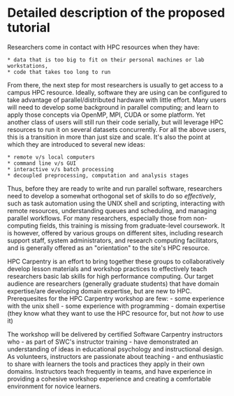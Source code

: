
# Detailed description of the proposed tutorial

Researchers come in contact with HPC resources when they have:

    * data that is too big to fit on their personal machines or lab workstations,
    * code that takes too long to run

From there, the next step for most researchers is usually to get access to a campus HPC resource.
Ideally, software they are using can be configured to take advantage of
parallel/distributed hardware with little effort.
Many users will need to develop some background in parallel computing;
and learn to apply those concepts via OpenMP, MPI, CUDA or some platform.
Yet another class of users will still run their code serially,
but will leverage HPC resources to run it on several datasets concurrently.
For all the above users, this is a transition in more than just size and scale.
It's also the point at which they are introduced to several new ideas:

    * remote v/s local computers
    * command line v/s GUI
    * interactive v/s batch processing
    * decoupled preprocessing, computation and analysis stages

Thus, before they are ready to write and run parallel software,
researchers need to develop a somewhat orthogonal set of skills to do so *effectively*, such as
task automation using the UNIX shell and scripting,
interacting with remote resources,
understanding queues and scheduling,
and managing parallel workflows.
For many researchers, especially those from non-computing fields,
this training is missing from graduate-level coursework.
It is however,
offered by various groups on different sites,
including research support staff, system administrators, and
research computing facilitators,
and is generally offered as an "orientation" to the site's HPC resource.

HPC Carpentry is an effort to bring together these groups to collaboratively develop
lesson materials and workshop practices to effectively teach researchers
basic lab skills for high performance computing.
Our target audience are researchers (generally graduate students)
that have domain expertise/are developing domain expertise,
but are new to HPC. Prerequesites for the HPC Carpentry workshop are few:
    - some experience with the unix shell
    - some experience with programming
    - domain expertise (they know what they want to use the HPC resource for, but not *how* to use it)

The workshop will be delivered by certified Software Carpentry instructors
who - as part of SWC's instructor training - have demonstrated an understanding of
ideas in educational psychology and instructional design.
As volunteers, instructors are passionate about teaching - and enthusiastic to share with learners
the tools and practices they apply in their own domains.
Instructors teach frequently in teams, and have experience in providing a cohesive workshop experience
and creating a comfortable environment for novice learners.
